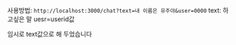 사용방법: `http://localhost:3000/chat?text=내 이름은 유주야&user=0000`
text: 하고싶은 말
uesr=userid값

임시로 text값으로 해 두었습니다
